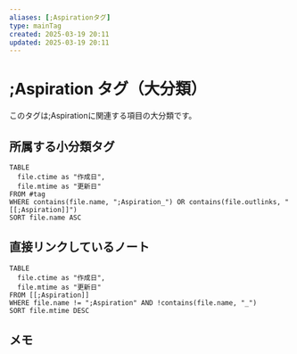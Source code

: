 ```yaml
---
aliases: [;Aspirationタグ]
type: mainTag
created: 2025-03-19 20:11
updated: 2025-03-19 20:11
---
```


# ;Aspiration タグ（大分類）

このタグは;Aspirationに関連する項目の大分類です。

## 所属する小分類タグ

```dataview
TABLE 
  file.ctime as "作成日", 
  file.mtime as "更新日"
FROM #tag
WHERE contains(file.name, ";Aspiration_") OR contains(file.outlinks, "[[;Aspiration]]")
SORT file.name ASC
```

## 直接リンクしているノート

```dataview
TABLE 
  file.ctime as "作成日", 
  file.mtime as "更新日"
FROM [[;Aspiration]] 
WHERE file.name != ";Aspiration" AND !contains(file.name, "_")
SORT file.mtime DESC
```

## メモ

